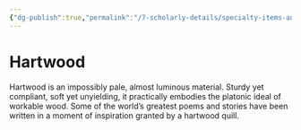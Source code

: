 ```yaml
---
{"dg-publish":true,"permalink":"/7-scholarly-details/specialty-items-and-materials/plants-and-fungi/hartwood/","noteIcon":""}
---
```


# Hartwood

Hartwood is an impossibly pale, almost luminous material. Sturdy yet compliant, soft yet unyielding, it practically embodies the platonic ideal of workable wood. Some of the world’s greatest poems and stories have been written in a moment of inspiration granted by a hartwood quill.